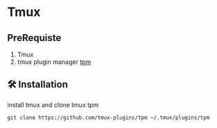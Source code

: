 # Tmux 

## PreRequiste
1. Tmux
2. tmux plugin manager [tpm](https://github.com/tmux-plugins/tpm)

## 🛠️ Installation
install tmux and clone tmux tpm

```shell
git clone https://github.com/tmux-plugins/tpm ~/.tmux/plugins/tpm

```
